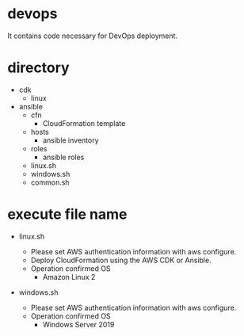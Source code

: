 # devops
It contains code necessary for DevOps deployment.

# directory
- cdk
   - linux
- ansible
  - cfn
     - CloudFormation template
  - hosts
     - ansible inventory
  - roles
     - ansible roles
  - linux.sh
  - windows.sh
  - common.sh

# execute file name
- linux.sh
   - Please set AWS authentication information with aws configure. 
   - Deploy CloudFormation using the AWS CDK or Ansible.
   - Operation confirmed OS
     - Amazon Linux 2

- windows.sh
   - Please set AWS authentication information with aws configure. 
   - Operation confirmed OS
      - Windows Server 2019
